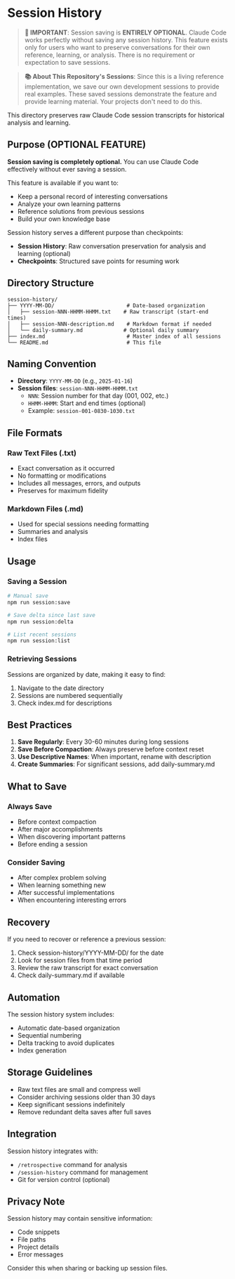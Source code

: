 # Session History

> **🔔 IMPORTANT**: Session saving is **ENTIRELY OPTIONAL**. Claude Code works perfectly without saving any session history. This feature exists only for users who want to preserve conversations for their own reference, learning, or analysis. There is no requirement or expectation to save sessions.

> **📚 About This Repository's Sessions**: Since this is a living reference implementation, we save our own development sessions to provide real examples. These saved sessions demonstrate the feature and provide learning material. Your projects don't need to do this.

This directory preserves raw Claude Code session transcripts for historical analysis and learning.

## Purpose (OPTIONAL FEATURE)

**Session saving is completely optional.** You can use Claude Code effectively without ever saving a session.

This feature is available if you want to:
- Keep a personal record of interesting conversations
- Analyze your own learning patterns
- Reference solutions from previous sessions
- Build your own knowledge base

Session history serves a different purpose than checkpoints:
- **Session History**: Raw conversation preservation for analysis and learning (optional)
- **Checkpoints**: Structured save points for resuming work

## Directory Structure

```
session-history/
├── YYYY-MM-DD/                       # Date-based organization
│   ├── session-NNN-HHMM-HHMM.txt    # Raw transcript (start-end times)
│   ├── session-NNN-description.md    # Markdown format if needed
│   └── daily-summary.md             # Optional daily summary
├── index.md                          # Master index of all sessions
└── README.md                         # This file
```

## Naming Convention

- **Directory**: `YYYY-MM-DD` (e.g., `2025-01-16`)
- **Session files**: `session-NNN-HHMM-HHMM.txt`
  - `NNN`: Session number for that day (001, 002, etc.)
  - `HHMM-HHMM`: Start and end times (optional)
  - Example: `session-001-0830-1030.txt`

## File Formats

### Raw Text Files (.txt)
- Exact conversation as it occurred
- No formatting or modifications
- Includes all messages, errors, and outputs
- Preserves for maximum fidelity

### Markdown Files (.md)
- Used for special sessions needing formatting
- Summaries and analysis
- Index files

## Usage

### Saving a Session
```bash
# Manual save
npm run session:save

# Save delta since last save
npm run session:delta

# List recent sessions
npm run session:list
```

### Retrieving Sessions
Sessions are organized by date, making it easy to find:
1. Navigate to the date directory
2. Sessions are numbered sequentially
3. Check index.md for descriptions

## Best Practices

1. **Save Regularly**: Every 30-60 minutes during long sessions
2. **Save Before Compaction**: Always preserve before context reset
3. **Use Descriptive Names**: When important, rename with description
4. **Create Summaries**: For significant sessions, add daily-summary.md

## What to Save

### Always Save
- Before context compaction
- After major accomplishments
- When discovering important patterns
- Before ending a session

### Consider Saving
- After complex problem solving
- When learning something new
- After successful implementations
- When encountering interesting errors

## Recovery

If you need to recover or reference a previous session:

1. Check session-history/YYYY-MM-DD/ for the date
2. Look for session files from that time period
3. Review the raw transcript for exact conversation
4. Check daily-summary.md if available

## Automation

The session history system includes:
- Automatic date-based organization
- Sequential numbering
- Delta tracking to avoid duplicates
- Index generation

## Storage Guidelines

- Raw text files are small and compress well
- Consider archiving sessions older than 30 days
- Keep significant sessions indefinitely
- Remove redundant delta saves after full saves

## Integration

Session history integrates with:
- `/retrospective` command for analysis
- `/session-history` command for management
- Git for version control (optional)

## Privacy Note

Session history may contain sensitive information:
- Code snippets
- File paths
- Project details
- Error messages

Consider this when sharing or backing up session files.